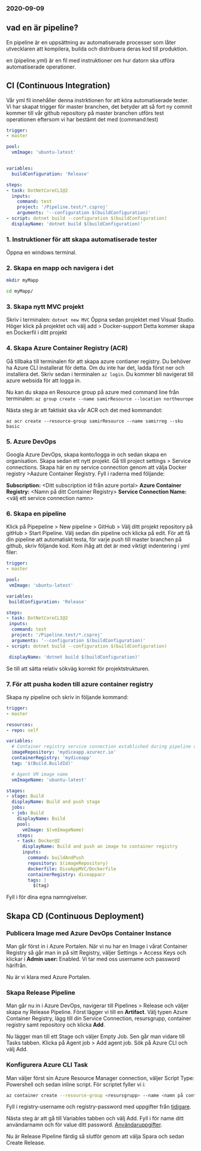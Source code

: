 ### 2020-09-09

## vad en är pipeline?

En pipeline är en uppsättning av automatiserade processer som låter utvecklaren att kompilera, builda och distribuera deras kod till produktion. 

en (pipeline.yml) är en fil med instruktioner om hur datorn ska utföra automatiserade operationer.


## CI (Continuous Integration)
Vår yml fil innehåller denna instrktionen for att köra automatiserade tester. Vi har skapat trigger för master branchen, det betyder att så fort ny commit kommer till vår github repository på master branchen utförs test operationen eftersom vi har bestämt det med (command:test)

```yaml
trigger:
- master

pool:
  vmImage: 'ubuntu-latest'


variables:
  buildConfiguration: 'Release'

steps:
- task: DotNetCoreCLI@2
  inputs: 
    command: test
    project: '/Pipeline.test/*.csproj'
    arguments: '--configuration $(buildConfiguration)'
- script: dotnet build --configuration $(buildConfiguration)
  displayName: 'dotnet build $(buildConfiguration)'
```


### 1. Instruktioner för att skapa automatiserade tester

Öppna en windows terminal. 

### 2. Skapa en mapp och navigera i det
```bash
mkdir myMapp

cd myMapp/
```

### 3. Skapa nytt MVC projekt
Skriv i terminalen: `dotnet new MVC` Öppna sedan projektet med Visual Studio.
Höger klick på projektet och välj add > Docker-support
Detta kommer skapa en Dockerfil i ditt projekt


### 4. Skapa Azure Container Registry (ACR)
Gå tillbaka till terminalen för att skapa azure contianer registry. Du behöver ha Azure CLI installerat för detta. Om du inte har det, ladda först ner och installera det. Skriv sedan i terminalen `az login`. Du kommer bli navigerat till azure websida för att logga in.

Nu kan du skapa en Resource group på azure med command line från terminalen:
`az group create --name samirResource --location northeurope`

Nästa steg är att faktiskt ska vår ACR och det med kommandot: 
```
az acr create --resource-group samirResource --name samirreg --sku basic
```


### 5. Azure DevOps
Googla Azure DevOps, skapa konto/logga in och sedan skapa en organisation. Skapa sedan ett nytt projekt. 
Gå till project settings > Service connections. Skapa här en ny service connection genom att välja Docker registry >Aazure Container Registry. Fyll i raderna med följande: 

**Subscription:** <Ditt subscription id från azure portal>
**Azure Container Registry:** <Namn på ditt Container Registry>
**Service Connection Name:** <välj ett service connection namn>


### 6. Skapa en pipeline
Klick på Pipepeline > New pipeline > GitHub > Välj ditt projekt repository på gitHub > Start Pipeline. Välj sedan din pipeline och klicka på edit. För att få din pipeline att automatiskt  testa, för varje push till master branchen på github, skriv följande kod. Kom ihåg att det är med viktigt indentering i yml filer:

```yaml
trigger:
- master

pool:
 vmImage: 'ubuntu-latest'

variables:
 buildConfiguration: 'Release'

steps:
- task: DotNetCoreCLI@2
 inputs: 
  command: test
  project: '/Pipeline.test/*.csproj'      
  arguments: '--configuration $(buildConfiguration)'
- script: dotnet build --configuration $(buildConfiguration)

 displayName: 'dotnet build $(buildConfiguration)'
```
Se till att sätta relativ sökväg korrekt för projektstrukturen.


### 7. För att pusha koden till azure container registry
Skapa ny pipeline och skriv  in följande kommand:

```yaml
trigger:
- master

resources:
- repo: self

variables:
  # Container registry service connection established during pipeline creation
  imageRepository: 'mydiceapp.azurecr.io'
  containerRegistry: 'mydiceapp'
  tag: '$(Build.BuildId)'

  # Agent VM image name
  vmImageName: 'ubuntu-latest'

stages:
- stage: Build
  displayName: Build and push stage
  jobs:
  - job: Build
    displayName: Build
    pool:
      vmImage: $(vmImageName)
    steps:
    - task: Docker@2
      displayName: Build and push an image to container registry
      inputs:
        command: buildAndPush
        repository: $(imageRepository)
        dockerfile: DiceAppMVC/Dockerfile
        containerRegistry: diceappacr
        tags: |
          $(tag)
```

Fyll i för dina egna namngivelser.


##  Skapa CD (Continuous Deployment)

### Publicera Image med Azure DevOps Container Instance
Man går först in i Azure Portalen. När vi nu har en Image i vårat Container Registry så går man in på sitt Registry, väljer Settings > Access Keys och klickar i **Admin user:** Enabled. Vi tar med oss username och password härifrån.

Nu är vi klara med Azure Portalen.


### Skapa Release Pipeline
Man går nu in i Azure DevOps, navigerar till  Pipelines > Release och väljer skapa ny Release Pipeline. Först lägger vi till en **Artifact**. Välj typen Azure Container Registry, lägg till din Service Connection, resursgrupp, container registry samt repository och klicka **Add**.

Nu lägger man till ett Stage och väljer Empty Job. Sen går man vidare till Tasks tabben. Klicka på Agent job > Add agent job. Sök på Azure CLI och välj Add. 


### Konfigurera Azure CLI Task
Man väljer först sin Azure Resource Manager connection, väljer Script Type: Powershell och sedan inline script. För scriptet fyller vi i: 
```bash
az container create --resource-group <resursgrupp> --name <namn på container> --image mydiceapp.azurecr.io/mydiceapp.azurecr.io:$(buildid) --cpu 1 --memory 1 --registry-login-server mydiceapp.azurecr.io --registry-username <användarnamn> --registry-password <lösenord> --dns-name-label aci-demo-app --ports 80
```
Fyll i registry-username och registry-password med uppgifter från [tidigare](###publicera-image-med-azure-devops-container-instance). 

Nästa steg är att gå till Variables tabben och välj Add. Fyll i för name ditt användarnamn och för value ditt password. [Användaruppgifter](###publicera-image-med-azure-devops-container-instance). 

Nu är Release Pipeline färdig så slutför genom att välja Spara och sedan Create Release.
